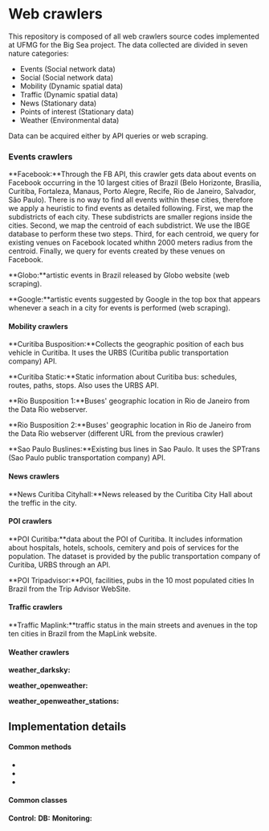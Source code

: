 # Web crawlers

This repository is composed of all web crawlers source codes implemented at UFMG for the Big Sea project. The data collected are divided in seven nature categories:

  - Events (Social network data)
  - Social (Social network data)
  - Mobility (Dynamic spatial data)
  - Traffic (Dynamic spatial data)
  - News (Stationary data)
  - Points of interest (Stationary data)
  - Weather (Environmental data)

Data can be acquired either by API queries or web scraping.

### Events crawlers

**Facebook:**Through the FB API, this crawler gets data about events on Facebook occurring in the 10 largest cities of Brazil (Belo Horizonte, Brasília, Curitiba, Fortaleza, Manaus, Porto Alegre, Recife, Rio de Janeiro, Salvador, São Paulo).
There is no way to find all events within these cities, therefore we apply a heuristic to find events as detailed following. First, we map the subdistricts of each city. These subdistricts are smaller regions inside the cities. Second, we map the centroid of each subdistrict. We use the IBGE database to perform these two steps. Third, for each centroid, we query for existing venues on Facebook located whithn 2000 meters radius from the centroid. Finally, we query for events created by these venues on Facebook.


**Globo:**artistic events in Brazil released by Globo website (web scraping).

**Google:**artistic events suggested by Google in the top box that appears whenever a seach in a city for events is performed (web scraping). 

#### Mobility crawlers

**Curitiba Busposition:**Collects the geographic position of each bus vehicle in Curitiba. It uses the URBS (Curitiba public transportation company) API.

**Curitiba Static:**Static information about Curitiba bus: schedules, routes, paths, stops. Also uses the URBS API.

**Rio Busposition 1:**Buses' geographic location in Rio de Janeiro from the Data Rio webserver.

**Rio Busposition 2:**Buses' geographic location in Rio de Janeiro from the Data Rio webserver (different URL from the previous crawler)

**Sao Paulo Buslines:**Existing bus lines in Sao Paulo. It uses the SPTrans (Sao Paulo public transportation company) API.


#### News crawlers

**News Curitiba Cityhall:**News released by the Curitiba City Hall about the treffic in the city.

#### POI crawlers

**POI Curitiba:**data about the POI of Curitiba. It includes information about hospitals, hotels, schools, cemitery and pois of services for the population. The dataset is provided by the public transportation company of Curitiba, URBS through an API.

**POI Tripadvisor:**POI, facilities, pubs in the 10 most populated cities In Brazil from the Trip Advisor WebSite.

#### Traffic crawlers

**Traffic Maplink:**traffic status in the main streets and avenues in the top ten cities in Brazil from the MapLink website.


#### Weather crawlers

**weather_darksky:** 

**weather_openweather:** 

**weather_openweather_stations:** 



## Implementation details



#### Common methods

  - 
  - 
  - 

#### Common classes

**Control:** 
**DB:** 
**Monitoring:** 
